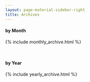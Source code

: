 ```yaml
---
layout: page-material-sidebar-right
title: Archives
---
```

#### by Month
{% include monthly_archive.html %}

<br/>

#### by Year
{% include yearly_archive.html %}